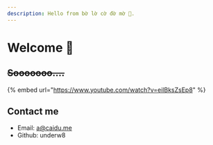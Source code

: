 ```yaml
---
description: Hello from bờ lờ cờ đờ mờ 😬.
---
```


# Welcome 👋

## ~~Sooooooo....~~

{% embed url="https://www.youtube.com/watch?v=eilBksZsEp8" %}

## Contact me

* Email: a@caidu.me
* Github: underw8
